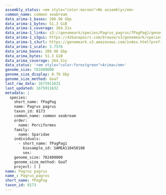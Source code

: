 ```yaml
---
assembly_status: <em style="color:maroon">No assembly</em>
common_name: common seabream
data_arima-1_bases: 206.96 Gbp
data_arima-1_bytes: 51.3 GiB
data_arima-1_coverage: 264.51x
data_arima-1_links: s3://genomeark/species/Pagrus_pagrus/fPagPag1/genomic_data/arima/<br>
data_arima-1_s3gui: https://42basepairs.com/browse/s3/genomeark/species/Pagrus_pagrus/fPagPag1/genomic_data/arima/
data_arima-1_s3url: https://genomeark.s3.amazonaws.com/index.html?prefix=species/Pagrus_pagrus/fPagPag1/genomic_data/arima/
data_arima-1_scale: 3.7576
data_arima_bases: 206.96 Gbp
data_arima_bytes: 51.3 GiB
data_arima_coverage: 264.51x
data_status: '<em style="color:forestgreen">Arima</em>'
genome_size: 782400000
genome_size_display: 0.78 Gbp
genome_size_method: GoaT
last_raw_data: 1675911631
last_updated: 1675911632
metadata: |
  species:
    short_name: fPagPag
    name: Pagrus pagrus
    taxon_id: 8173
    common_name: common seabream
    order:
      name: Perciformes
    family:
      name: Sparidae
    individuals:
      - short_name: fPagPag1
        biosample_id: SAMEA110450108
        sex:
    genome_size: 782400000
    genome_size_method: GoaT
    project: [ ]
name: Pagrus pagrus
name_: Pagrus_pagrus
short_name: fPagPag
taxon_id: 8173
---
```

